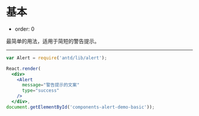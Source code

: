# 基本

- order: 0

最简单的用法，适用于简短的警告提示。

---

````jsx
var Alert = require('antd/lib/alert');

React.render(
  <div>
    <Alert
      message="警告提示的文案"
      type="success"
    />
  </div>,
document.getElementById('components-alert-demo-basic'));
````
